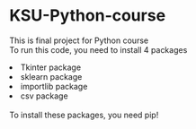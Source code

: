 # KSU-Python-course

<p>
  This is final project for Python course <br>
  To run this code, you need to install 4 packages <br>
  
  <li> Tkinter package
  <li> sklearn package
  <li> importlib package
  <li> csv package
  <br><br>
    To install these packages, you need pip!
</p>
